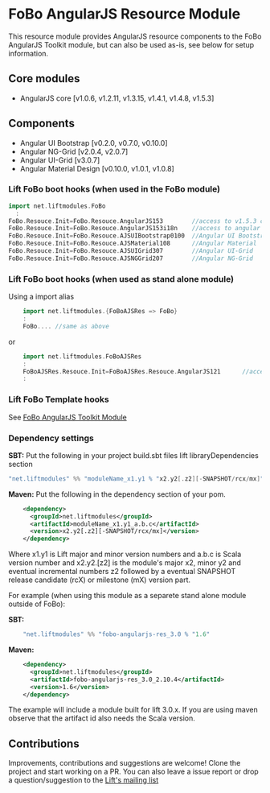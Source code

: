 # FoBo AngularJS Resource Module

This resource module provides AngularJS resource components to the FoBo AngularJS Toolkit module, 
but can also be used as-is, see below for setup information.

## Core modules 

- AngularJS core [v1.0.6, v1.2.11, v1.3.15, v1.4.1, v1.4.8, v1.5.3]

## Components

- Angular UI Bootstrap [v0.2.0, v0.7.0, v0.10.0]
- Angular NG-Grid [v2.0.4, v2.0.7]
- Angular UI-Grid [v3.0.7]
- Angular Material Design [v0.10.0, v1.0.1, v1.0.8]

### Lift FoBo boot hooks (when used in the FoBo module)

```scala
import net.liftmodules.FoBo 
  :
FoBo.Resouce.Init=FoBo.Resouce.AngularJS153        //access to v1.5.3 core files 
FoBo.Resouce.Init=FoBo.Resouce.AngularJS153i18n    //access to angular i18n files 
FoBo.Resouce.Init=FoBo.Resouce.AJSUIBootstrap0100  //Angular UI Bootstrap
FoBo.Resouce.Init=FoBo.Resouce.AJSMaterial108      //Angular Material
FoBo.Resouce.Init=FoBo.Resouce.AJSUIGrid307        //Angular UI-Grid
FoBo.Resouce.Init=FoBo.Resouce.AJSNGGrid207        //Angular NG-Grid
```
### Lift FoBo boot hooks (when used as stand alone module)

Using a import alias
```scala
    import net.liftmodules.{FoBoAJSRes => FoBo} 
    :
    FoBo.... //same as above
```
or 
```scala
    import net.liftmodules.FoBoAJSRes 
    :
    FoBoAJSRes.Resouce.Init=FoBoAJSRes.Resouce.AngularJS121      //access to core files
    : 
```
    
### Lift FoBo Template hooks

See [FoBo AngularJS Toolkit Module](https://github.com/karma4u101/Angular/AngularJS)

### Dependency settings

**SBT:**
Put the following in your project build.sbt files lift libraryDependencies section 
```scala
"net.liftmodules" %% "moduleName_x1.y1 % "x2.y2[.z2][-SNAPSHOT/rcx/mx]"
```
**Maven:** Put the following in the dependency section of your pom.
```xml
    <dependency>
      <groupId>net.liftmodules</groupId>
      <artifactId>moduleName_x1.y1_a.b.c</artifactId>
      <version>x2.y2[.z2][-SNAPSHOT/rcx/mx]</version>
    </dependency>
```
Where x1.y1 is Lift major and minor version numbers and a.b.c is Scala
version number and x2.y2.[z2] is the module's major x2, minor y2 and
eventual incremental numbers z2 followed by a eventual SNAPSHOT 
release candidate (rcX) or milestone (mX) version part.

For example (when using this module as a separete stand alone module outside of FoBo):

**SBT:**
```scala
    "net.liftmodules" %% "fobo-angularjs-res_3.0 % "1.6"
```
**Maven:**
```xml
    <dependency>
      <groupId>net.liftmodules</groupId>
      <artifactId>fobo-angularjs-res_3.0_2.10.4</artifactId>
      <version>1.6</version>
    </dependency>
```
The example will include a module built for lift 3.0.x. 
If you are using maven observe that the artifact id also needs the Scala version.

## Contributions
Improvements, contributions and suggestions are welcome! Clone the project and start working on a PR. You can also leave a issue report 
or drop a question/suggestion to the [Lift's mailing list](http://groups.google.com/group/liftweb/) 
